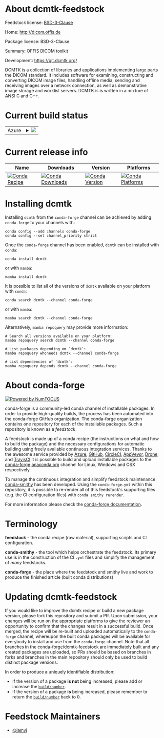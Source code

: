 About dcmtk-feedstock
=====================

Feedstock license: [BSD-3-Clause](https://github.com/conda-forge/dcmtk-feedstock/blob/main/LICENSE.txt)

Home: http://dicom.offis.de

Package license: BSD-3-Clause

Summary: OFFIS DICOM toolkit

Development: https://git.dcmtk.org/

DCMTK is a collection of libraries and applications implementing large
parts the DICOM standard. It includes software for examining, constructing
and converting DICOM image files, handling offline media, sending and
receiving images over a network connection, as well as demonstrative image
storage and worklist servers. DCMTK is is written in a mixture of ANSI C
and C++.


Current build status
====================


<table>
    
  <tr>
    <td>Azure</td>
    <td>
      <details>
        <summary>
          <a href="https://dev.azure.com/conda-forge/feedstock-builds/_build/latest?definitionId=17971&branchName=main">
            <img src="https://dev.azure.com/conda-forge/feedstock-builds/_apis/build/status/dcmtk-feedstock?branchName=main">
          </a>
        </summary>
        <table>
          <thead><tr><th>Variant</th><th>Status</th></tr></thead>
          <tbody><tr>
              <td>linux_64</td>
              <td>
                <a href="https://dev.azure.com/conda-forge/feedstock-builds/_build/latest?definitionId=17971&branchName=main">
                  <img src="https://dev.azure.com/conda-forge/feedstock-builds/_apis/build/status/dcmtk-feedstock?branchName=main&jobName=linux&configuration=linux%20linux_64_" alt="variant">
                </a>
              </td>
            </tr><tr>
              <td>osx_64</td>
              <td>
                <a href="https://dev.azure.com/conda-forge/feedstock-builds/_build/latest?definitionId=17971&branchName=main">
                  <img src="https://dev.azure.com/conda-forge/feedstock-builds/_apis/build/status/dcmtk-feedstock?branchName=main&jobName=osx&configuration=osx%20osx_64_" alt="variant">
                </a>
              </td>
            </tr><tr>
              <td>osx_arm64</td>
              <td>
                <a href="https://dev.azure.com/conda-forge/feedstock-builds/_build/latest?definitionId=17971&branchName=main">
                  <img src="https://dev.azure.com/conda-forge/feedstock-builds/_apis/build/status/dcmtk-feedstock?branchName=main&jobName=osx&configuration=osx%20osx_arm64_" alt="variant">
                </a>
              </td>
            </tr><tr>
              <td>win_64</td>
              <td>
                <a href="https://dev.azure.com/conda-forge/feedstock-builds/_build/latest?definitionId=17971&branchName=main">
                  <img src="https://dev.azure.com/conda-forge/feedstock-builds/_apis/build/status/dcmtk-feedstock?branchName=main&jobName=win&configuration=win%20win_64_" alt="variant">
                </a>
              </td>
            </tr>
          </tbody>
        </table>
      </details>
    </td>
  </tr>
</table>

Current release info
====================

| Name | Downloads | Version | Platforms |
| --- | --- | --- | --- |
| [![Conda Recipe](https://img.shields.io/badge/recipe-dcmtk-green.svg)](https://anaconda.org/conda-forge/dcmtk) | [![Conda Downloads](https://img.shields.io/conda/dn/conda-forge/dcmtk.svg)](https://anaconda.org/conda-forge/dcmtk) | [![Conda Version](https://img.shields.io/conda/vn/conda-forge/dcmtk.svg)](https://anaconda.org/conda-forge/dcmtk) | [![Conda Platforms](https://img.shields.io/conda/pn/conda-forge/dcmtk.svg)](https://anaconda.org/conda-forge/dcmtk) |

Installing dcmtk
================

Installing `dcmtk` from the `conda-forge` channel can be achieved by adding `conda-forge` to your channels with:

```
conda config --add channels conda-forge
conda config --set channel_priority strict
```

Once the `conda-forge` channel has been enabled, `dcmtk` can be installed with `conda`:

```
conda install dcmtk
```

or with `mamba`:

```
mamba install dcmtk
```

It is possible to list all of the versions of `dcmtk` available on your platform with `conda`:

```
conda search dcmtk --channel conda-forge
```

or with `mamba`:

```
mamba search dcmtk --channel conda-forge
```

Alternatively, `mamba repoquery` may provide more information:

```
# Search all versions available on your platform:
mamba repoquery search dcmtk --channel conda-forge

# List packages depending on `dcmtk`:
mamba repoquery whoneeds dcmtk --channel conda-forge

# List dependencies of `dcmtk`:
mamba repoquery depends dcmtk --channel conda-forge
```


About conda-forge
=================

[![Powered by
NumFOCUS](https://img.shields.io/badge/powered%20by-NumFOCUS-orange.svg?style=flat&colorA=E1523D&colorB=007D8A)](https://numfocus.org)

conda-forge is a community-led conda channel of installable packages.
In order to provide high-quality builds, the process has been automated into the
conda-forge GitHub organization. The conda-forge organization contains one repository
for each of the installable packages. Such a repository is known as a *feedstock*.

A feedstock is made up of a conda recipe (the instructions on what and how to build
the package) and the necessary configurations for automatic building using freely
available continuous integration services. Thanks to the awesome service provided by
[Azure](https://azure.microsoft.com/en-us/services/devops/), [GitHub](https://github.com/),
[CircleCI](https://circleci.com/), [AppVeyor](https://www.appveyor.com/),
[Drone](https://cloud.drone.io/welcome), and [TravisCI](https://travis-ci.com/)
it is possible to build and upload installable packages to the
[conda-forge](https://anaconda.org/conda-forge) [anaconda.org](https://anaconda.org/)
channel for Linux, Windows and OSX respectively.

To manage the continuous integration and simplify feedstock maintenance
[conda-smithy](https://github.com/conda-forge/conda-smithy) has been developed.
Using the ``conda-forge.yml`` within this repository, it is possible to re-render all of
this feedstock's supporting files (e.g. the CI configuration files) with ``conda smithy rerender``.

For more information please check the [conda-forge documentation](https://conda-forge.org/docs/).

Terminology
===========

**feedstock** - the conda recipe (raw material), supporting scripts and CI configuration.

**conda-smithy** - the tool which helps orchestrate the feedstock.
                   Its primary use is in the construction of the CI ``.yml`` files
                   and simplify the management of *many* feedstocks.

**conda-forge** - the place where the feedstock and smithy live and work to
                  produce the finished article (built conda distributions)


Updating dcmtk-feedstock
========================

If you would like to improve the dcmtk recipe or build a new
package version, please fork this repository and submit a PR. Upon submission,
your changes will be run on the appropriate platforms to give the reviewer an
opportunity to confirm that the changes result in a successful build. Once
merged, the recipe will be re-built and uploaded automatically to the
`conda-forge` channel, whereupon the built conda packages will be available for
everybody to install and use from the `conda-forge` channel.
Note that all branches in the conda-forge/dcmtk-feedstock are
immediately built and any created packages are uploaded, so PRs should be based
on branches in forks and branches in the main repository should only be used to
build distinct package versions.

In order to produce a uniquely identifiable distribution:
 * If the version of a package **is not** being increased, please add or increase
   the [``build/number``](https://docs.conda.io/projects/conda-build/en/latest/resources/define-metadata.html#build-number-and-string).
 * If the version of a package **is** being increased, please remember to return
   the [``build/number``](https://docs.conda.io/projects/conda-build/en/latest/resources/define-metadata.html#build-number-and-string)
   back to 0.

Feedstock Maintainers
=====================

* [@lamyj](https://github.com/lamyj/)

